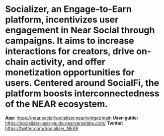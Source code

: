 # Socializer, an Engage-to-Earn platform, incentivizes user engagement in Near Social through campaigns. It aims to increase interactions for creators, drive on-chain activity, and offer monetization opportunities for users. Centered around SocialFi, the platform boosts interconnectedness of the NEAR ecosystem.

 
**App:** https://near.social/socializer.near/widget/main
**User-guide:** https://socializer-user-guide.nearverselabs.com/
**Twitter:** https://twitter.com/Socializer_NEAR

